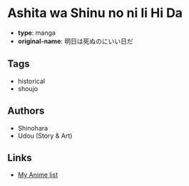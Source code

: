 # Ashita wa Shinu no ni Ii Hi Da

-   **type**: manga
-   **original-name**: 明日は死ぬのにいい日だ

## Tags

-   historical
-   shoujo

## Authors

-   Shinohara
-   Udou (Story & Art)

## Links

-   [My Anime list](https://myanimelist.net/manga/49313/Ashita_wa_Shinu_no_ni_Ii_Hi_Da)
